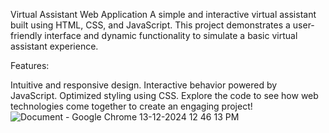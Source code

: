 Virtual Assistant Web Application
A simple and interactive virtual assistant built using HTML, CSS, and JavaScript. This project demonstrates a user-friendly interface and dynamic functionality to simulate a basic virtual assistant experience.

Features:

Intuitive and responsive design.
Interactive behavior powered by JavaScript.
Optimized styling using CSS.
Explore the code to see how web technologies come together to create an engaging project!
![Document - Google Chrome 13-12-2024 12 46 13 PM](https://github.com/user-attachments/assets/51ae5744-f7e8-4158-907c-7229c12c64d9)
